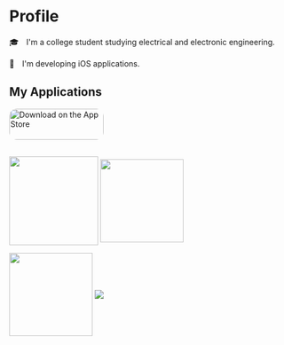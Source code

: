 # Profile
🎓　I'm a college student studying electrical and electronic engineering.

📱　I'm developing iOS applications.

## My Applications
<a href="https://apps.apple.com/us/app/study-analysis/id1588660635?itsct=apps_box_badge&amp;itscg=30200" style="display: inline-block; overflow: hidden; border-radius: 13px; width: 170px; height: 56.44px;"><img src="https://tools.applemediaservices.com/api/badges/download-on-the-app-store/black/ja-jp?size=250x83&amp;releaseDate=1636588800&amp;h=14686f5e6cca0a1d7adf5d55bda66cdc" alt="Download on the App Store" style="border-radius: 13px; width: 170px; height: 56.44px;"></a>
## 
<p align="left"> 
  <img align="center" height="160px" src="https://github-profile-summary-cards.vercel.app/api/cards/profile-details?username=Ryu0118&theme=dracula"/>
  <img align="center" height="150px" src="https://github-readme-stats.vercel.app/api/top-langs/?username=Ryu0118&layout=compact&hide=html,css" />
</p>
<p align="left"> 
  <img align="center" height="150px" src="https://github-readme-stats.vercel.app/api?username=Ryu0118&theme=outrun&show_icons=true"/>
  <img align="center" src="https://github-readme-stats.vercel.app/api/pin/?username=Ryu0118&repo=Kusa&theme=outrun" />
</p>
